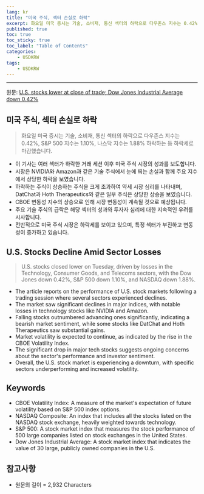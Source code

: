 ```yaml
---
lang: kr
title: "미국 주식, 섹터 손실로 하락"
excerpt: 화요일 미국 증시는 기술, 소비재, 통신 섹터의 하락으로 다우존스 지수는 0.42%, S&P 500 지수는 1.10%, 나스닥 지수는 1.88% 하락하는 등 하락세로 마감했습니다.
published: true
toc: true
toc_sticky: true
toc_label: "Table of Contents"
categories:
    - USDKRW
tags:
    - USDKRW
---
```


---

  원문: [U.S. stocks lower at close of trade; Dow Jones Industrial Average down 0.42%](https://www.investing.com/news/stock-market-news/us-stocks-lower-at-close-of-trade-dow-jones-industrial-average-down-042-3801408)

## 미국 주식, 섹터 손실로 하락

> 화요일 미국 증시는 기술, 소비재, 통신 섹터의 하락으로 다우존스 지수는 0.42%, S&P 500 지수는 1.10%, 나스닥 지수는 1.88% 하락하는 등 하락세로 마감했습니다.


- 이 기사는 여러 섹터가 하락한 거래 세션 이후 미국 주식 시장의 성과를 보도합니다.
- 시장은 NVIDIA와 Amazon과 같은 기술 주식에서 눈에 띄는 손실과 함께 주요 지수에서 상당한 하락을 보였습니다.
- 하락하는 주식이 상승하는 주식을 크게 초과하여 약세 시장 심리를 나타내며, DatChat과 Hoth Therapeutics와 같은 일부 주식은 상당한 상승을 보였습니다.
- CBOE 변동성 지수의 상승으로 인해 시장 변동성이 계속될 것으로 예상됩니다.
- 주요 기술 주식의 급락은 해당 섹터의 성과와 투자자 심리에 대한 지속적인 우려를 시사합니다.
- 전반적으로 미국 주식 시장은 하락세를 보이고 있으며, 특정 섹터가 부진하고 변동성이 증가하고 있습니다.

## U.S. Stocks Decline Amid Sector Losses

> U.S. stocks closed lower on Tuesday, driven by losses in the Technology, Consumer Goods, and Telecoms sectors, with the Dow Jones down 0.42%, S&P 500 down 1.10%, and NASDAQ down 1.88%.


- The article reports on the performance of U.S. stock markets following a trading session where several sectors experienced declines.
- The market saw significant declines in major indices, with notable losses in technology stocks like NVIDIA and Amazon.
- Falling stocks outnumbered advancing ones significantly, indicating a bearish market sentiment, while some stocks like DatChat and Hoth Therapeutics saw substantial gains.
- Market volatility is expected to continue, as indicated by the rise in the CBOE Volatility Index.
- The significant drop in major tech stocks suggests ongoing concerns about the sector's performance and investor sentiment.
- Overall, the U.S. stock market is experiencing a downturn, with specific sectors underperforming and increased volatility.

## Keywords

- CBOE Volatility Index: A measure of the market's expectation of future volatility based on S&P 500 index options.
- NASDAQ Composite: An index that includes all the stocks listed on the NASDAQ stock exchange, heavily weighted towards technology.
- S&P 500: A stock market index that measures the stock performance of 500 large companies listed on stock exchanges in the United States.
- Dow Jones Industrial Average: A stock market index that indicates the value of 30 large, publicly owned companies in the U.S.

## 참고사항

- 원문의 길이 = 2,932 Characters

